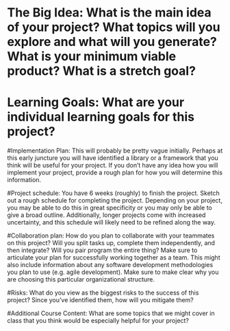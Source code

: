 # The Big Idea: What is the main idea of your project? What topics will you explore and what will you generate? What is your minimum viable product? What is a stretch goal?

# Learning Goals: What are your individual learning goals for this project?


#Implementation Plan: This will probably be pretty vague initially. Perhaps at this early juncture you will have identified a library or a framework that you think will be useful for your project. If you don’t have any idea how you will implement your project, provide a rough plan for how you will determine this information.


#Project schedule: You have 6 weeks (roughly) to finish the project. Sketch out a rough schedule for completing the project. Depending on your project, you may be able to do this in great specificity or you may only be able to give a broad outline. Additionally, longer projects come with increased uncertainty, and this schedule will likely need to be refined along the way.

#Collaboration plan: How do you plan to collaborate with your teammates on this project? Will you split tasks up, complete them independently, and then integrate? Will you pair program the entire thing? Make sure to articulate your plan for successfully working together as a team. This might also include information about any software development methodologies you plan to use (e.g. agile development). Make sure to make clear why you are choosing this particular organizational structure.

#Risks: What do you view as the biggest risks to the success of this project? Since you’ve identified them, how will you mitigate them?


#Additional Course Content: What are some topics that we might cover in class that you think would be especially helpful for your project?
